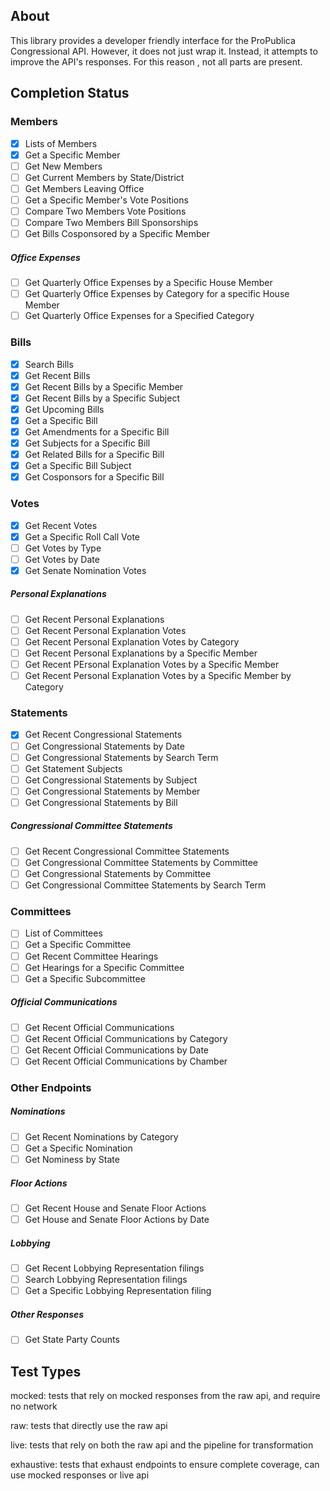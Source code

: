 About
---------
This library provides a developer friendly interface for the ProPublica Congressional API. However, it does not just wrap it. Instead, it attempts to improve the API's responses. For this reason
, not all parts are present.

Completion Status
---------

### Members
- [x] Lists of Members
- [x] Get a Specific Member
- [ ] Get New Members
- [ ] Get Current Members by State/District
- [ ] Get Members Leaving Office
- [ ] Get a Specific Member's Vote Positions
- [ ] Compare Two Members Vote Positions
- [ ] Compare Two Members Bill Sponsorships
- [ ] Get Bills Cosponsored by a Specific Member

##### Office Expenses 
- [ ] Get Quarterly Office Expenses by a Specific House Member
- [ ] Get Quarterly Office Expenses by Category for a specific House Member
- [ ] Get Quarterly Office Expenses for a Specified Category

### Bills

- [x] Search Bills
- [x] Get Recent Bills
- [x] Get Recent Bills by a Specific Member
- [x] Get Recent Bills by a Specific Subject
- [x] Get Upcoming Bills
- [x] Get a Specific Bill
- [x] Get Amendments for a Specific Bill
- [x] Get Subjects for a Specific Bill
- [x] Get Related Bills for a Specific Bill
- [x] Get a Specific Bill Subject
- [x] Get Cosponsors for a Specific Bill

### Votes

- [x] Get Recent Votes
- [x] Get a Specific Roll Call Vote
- [ ] Get Votes by Type
- [ ] Get Votes by Date
- [x] Get Senate Nomination Votes

##### Personal Explanations

- [ ] Get Recent Personal Explanations
- [ ] Get Recent Personal Explanation Votes
- [ ] Get Recent Personal Explanation Votes by Category
- [ ] Get Recent Personal Explanations by a Specific Member
- [ ] Get Recent PErsonal Explanation Votes by a Specific Member
- [ ] Get Recent Personal Explanation Votes by a Specific Member by Category

### Statements

- [x] Get Recent Congressional Statements
- [ ] Get Congressional Statements by Date
- [ ] Get Congressional Statements by Search Term
- [ ] Get Statement Subjects
- [ ] Get Congressional Statements by Subject
- [ ] Get Congressional Statements by Member
- [ ] Get Congressional Statements by Bill 

##### Congressional Committee Statements

- [ ] Get Recent Congressional Committee Statements
- [ ] Get Congressional Committee Statements by Committee
- [ ] Get Congressional Statements by Committee
- [ ] Get Congressional Committee Statements by Search Term

### Committees

- [ ] List of Committees
- [ ] Get a Specific Committee
- [ ] Get Recent Committee Hearings
- [ ] Get Hearings for a Specific Committee
- [ ] Get a Specific Subcommittee

##### Official Communications

- [ ] Get Recent Official Communications
- [ ] Get Recent Official Communications by Category
- [ ] Get Recent Official Communications by Date
- [ ] Get Recent Official Communications by Chamber

### Other Endpoints

##### Nominations

- [ ] Get Recent Nominations by Category
- [ ] Get a Specific Nomination
- [ ] Get Nominess by State

##### Floor Actions

- [ ] Get Recent House and Senate Floor Actions
- [ ] Get House and Senate Floor Actions by Date

##### Lobbying

- [ ] Get Recent Lobbying Representation filings 
- [ ] Search Lobbying Representation filings
- [ ] Get a Specific Lobbying Representation filing

##### Other Responses

- [ ] Get State Party Counts


Test Types
---------

mocked: tests that rely on mocked responses from the raw api, and require no network

raw: tests that directly use the raw api

live: tests that rely on both the raw api and the pipeline for transformation

exhaustive: tests that exhaust endpoints to ensure complete coverage, can use mocked responses or live api
